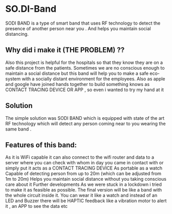 # SO.DI-Band
SODI BAND is a type of smart band that uses RF technology to detect the presence of another person near you . And helps you maintain social distancing.

## Why did i make it (THE PROBLEM) ?? 

Also this project is helpful for the hospitals so that they know they are on a safe distance from the patients. 
Sometimes we are no conscious enough to maintain a social distance but this band will help you to make a safe eco-system with a socially distant environment for the employees.
Also as apple and google have joined hands together to build something knows as CONTACT TRACING DEVICE OR APP  ,  so even i wanted to try my hand at it

## **Solution**

The simple solution was SODI BAND which is equipped with state of the art RF technology which will detect any person coming near to you wearing the same band . 


## **Features of this band:**

As it is WiFi capable it can also connect to the wifi router and data to a server where you can check with whom in day you came in contact with or simply put it acts as a CONTACT TRACING DEVICE 
As portable as a watch 
Capable of detecting person from up to 20m (which can be adjusted from 1m to 20m)
Helps you maintain social distance without you taking conscious care about it
Further developments
As we were stuck in a lockdown i tried to make it as feasible as possible. The final version will be like a band with the whole circuit inside it. You can wear it like a watch and instead of an LED and Buzzer there will be HAPTIC feedback like a vibration motor to alert it , an APP to see the data etc 
